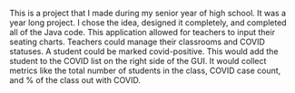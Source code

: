 This is a project that I made during my senior year of high school. It was a year long project. I chose the idea, designed it completely, and completed all of the Java code. 
This application allowed for teachers to input their seating charts. Teachers could manage their classrooms and COVID statuses. 
A student could be marked covid-positive. This would add the student to the COVID list on the right side of the GUI.
It would collect metrics like the total number of students in the class, COVID case count, and % of the class out with COVID.
